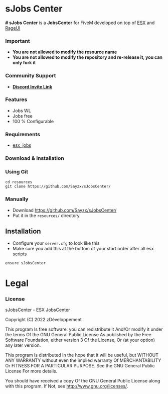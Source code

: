 # sJobs Center
**# sJobs Center** is a **JobsCenter** for FiveM developed on top of [ESX](https://github.com/ESX-Org/es_extended) and [RageUI](https://github.com/ImBaphomettt/RageUI)

### Important
- **You are not allowed to modify the resource name**
- **You are not allowed to modify the repository and re-release it, you can only fork it**


### Community Support
- **[Discord Invite Link](https://dsc.gg/zdev)** 

### Features
- Jobs WL
- Jobs free
- 100 % Configurable

### Requirements


- [esx_jobs](https://github.com/extendedmode/esx_jobs)

### Download & Installation

### Using Git

```
cd resources
git clone https://github.com/Sayzx/sJobsCenter/
```

### Manually
- Download https://github.com/Sayzx/sJobsCenter/
- Put it in the `resources/` directory

## Installation
- Configure your `server.cfg` to look like this
- Make sure you add this at the bottom of your start order after all esx scripts

```
ensure sJobsCenter
```
# Legal
### License
sJobsCenter - ESX JobsCenter

Copyright (C) 2022 zDéveloppement

This program Is free software: you can redistribute it And/Or modify it under the terms Of the GNU General Public License As published by the Free Software Foundation, either version 3 Of the License, Or (at your option) any later version.

This program Is distributed In the hope that it will be useful, but WITHOUT ANY WARRANTY without even the implied warranty Of MERCHANTABILITY Or FITNESS FOR A PARTICULAR PURPOSE. See the GNU General Public License For more details.

You should have received a copy Of the GNU General Public License along with this program. If Not, see http://www.gnu.org/licenses/.
